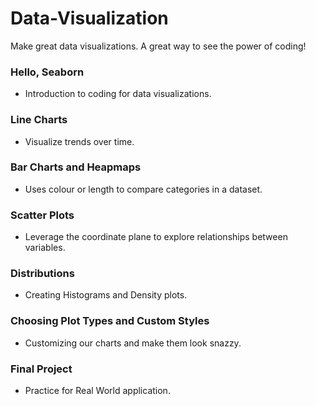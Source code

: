 # Data-Visualization
Make great data visualizations. A great way to see the power of coding!

### Hello, Seaborn
* Introduction to coding for data visualizations.
### Line Charts
* Visualize trends over time.
### Bar Charts and Heapmaps
* Uses colour or length to compare categories in a dataset.
### Scatter Plots
* Leverage the coordinate plane to explore relationships between variables.
### Distributions
* Creating Histograms and Density plots.
### Choosing Plot Types and Custom Styles
* Customizing our charts and make them look snazzy. 
### Final Project
* Practice for Real World application.
